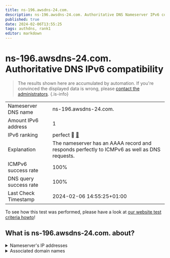 ```yaml
---
title: ns-196.awsdns-24.com.
description: ns-196.awsdns-24.com. Authoritative DNS Nameserver IPv6 compatibility
published: true
date: 2024-02-06T13:55:25
tags: authdns, rank1
editor: markdown
---
```


# ns-196.awsdns-24.com. Authoritative DNS IPv6 compatibility

> The results shown here are accumulated by automation. If you're convinced the displayed data is wrong, please [contact the administrators](/howto/chat). 
{.is-info}




|   |   |
| - | - |
| Nameserver DNS name | ns-196.awsdns-24.com.
| Amount IPv6 address | 1
| IPv6 ranking | perfect :1st_place_medal: [🔗](/howto/ranking) |
| Explanation | The nameserver has an AAAA record and responds perfectly to ICMPv6 as well as DNS requests. |
| ICMPv6 success rate | 100%|
| DNS query success rate | 100% |
| Last Check Timestamp | 2024-02-06 14:55:25+01:00 |

To see how this test was performed, please have a look at [our website test criteria howto](/howto/testcriteria/authdns)!


## What is ns-196.awsdns-24.com. about?




<details>
<summary>Nameserver's IP addresses</summary>

2600:9000:5300:c400::1

</details>



<details>
<summary>Associated domain names</summary>

tidal.com

</details>
